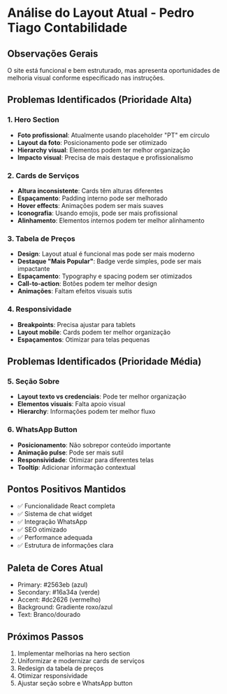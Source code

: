 # Análise do Layout Atual - Pedro Tiago Contabilidade

## Observações Gerais

O site está funcional e bem estruturado, mas apresenta oportunidades de melhoria visual conforme especificado nas instruções.

## Problemas Identificados (Prioridade Alta)

### 1. Hero Section
- **Foto profissional**: Atualmente usando placeholder "PT" em círculo
- **Layout da foto**: Posicionamento pode ser otimizado
- **Hierarchy visual**: Elementos podem ter melhor organização
- **Impacto visual**: Precisa de mais destaque e profissionalismo

### 2. Cards de Serviços
- **Altura inconsistente**: Cards têm alturas diferentes
- **Espaçamento**: Padding interno pode ser melhorado
- **Hover effects**: Animações podem ser mais suaves
- **Iconografia**: Usando emojis, pode ser mais profissional
- **Alinhamento**: Elementos internos podem ter melhor alinhamento

### 3. Tabela de Preços
- **Design**: Layout atual é funcional mas pode ser mais moderno
- **Destaque "Mais Popular"**: Badge verde simples, pode ser mais impactante
- **Espaçamento**: Typography e spacing podem ser otimizados
- **Call-to-action**: Botões podem ter melhor design
- **Animações**: Faltam efeitos visuais sutis

### 4. Responsividade
- **Breakpoints**: Precisa ajustar para tablets
- **Layout mobile**: Cards podem ter melhor organização
- **Espaçamentos**: Otimizar para telas pequenas

## Problemas Identificados (Prioridade Média)

### 5. Seção Sobre
- **Layout texto vs credenciais**: Pode ter melhor organização
- **Elementos visuais**: Falta apoio visual
- **Hierarchy**: Informações podem ter melhor fluxo

### 6. WhatsApp Button
- **Posicionamento**: Não sobrepor conteúdo importante
- **Animação pulse**: Pode ser mais sutil
- **Responsividade**: Otimizar para diferentes telas
- **Tooltip**: Adicionar informação contextual

## Pontos Positivos Mantidos
- ✅ Funcionalidade React completa
- ✅ Sistema de chat widget
- ✅ Integração WhatsApp
- ✅ SEO otimizado
- ✅ Performance adequada
- ✅ Estrutura de informações clara

## Paleta de Cores Atual
- Primary: #2563eb (azul)
- Secondary: #16a34a (verde)
- Accent: #dc2626 (vermelho)
- Background: Gradiente roxo/azul
- Text: Branco/dourado

## Próximos Passos
1. Implementar melhorias na hero section
2. Uniformizar e modernizar cards de serviços
3. Redesign da tabela de preços
4. Otimizar responsividade
5. Ajustar seção sobre e WhatsApp button
